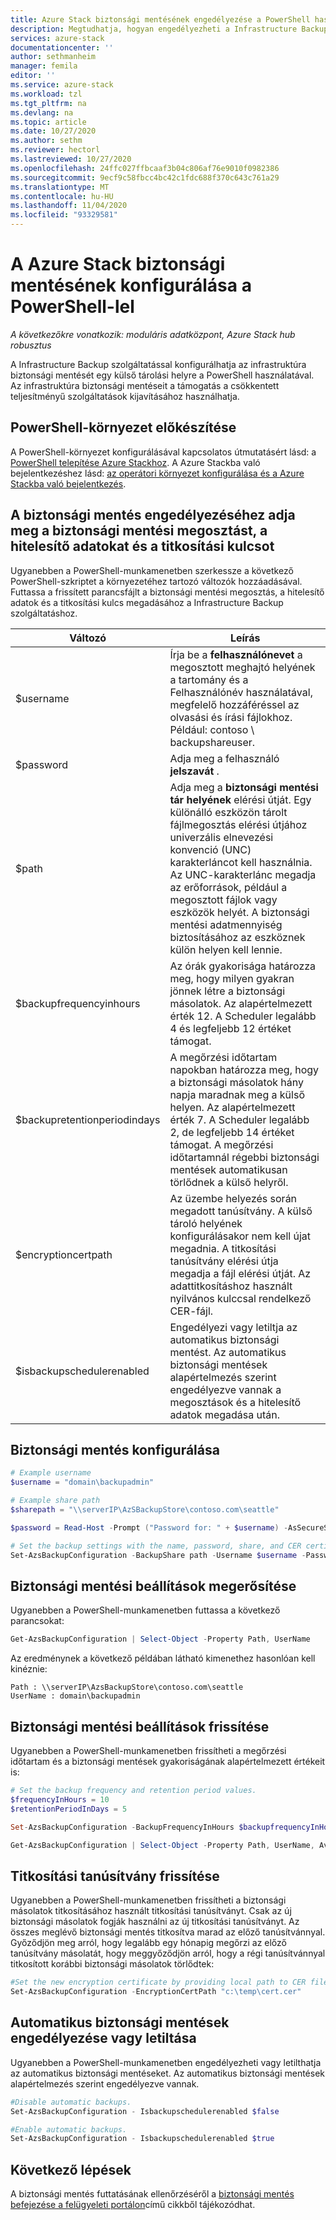 ```yaml
---
title: Azure Stack biztonsági mentésének engedélyezése a PowerShell használatával | Microsoft Docs
description: Megtudhatja, hogyan engedélyezheti a Infrastructure Backup szolgáltatást a PowerShell-lel, hogy a rendszer meghibásodás esetén visszaállítsa Azure Stack.
services: azure-stack
documentationcenter: ''
author: sethmanheim
manager: femila
editor: ''
ms.service: azure-stack
ms.workload: tzl
ms.tgt_pltfrm: na
ms.devlang: na
ms.topic: article
ms.date: 10/27/2020
ms.author: sethm
ms.reviewer: hectorl
ms.lastreviewed: 10/27/2020
ms.openlocfilehash: 24ffc027ffbcaaf3b04c806af76e9010f0982386
ms.sourcegitcommit: 9ecf9c58fbcc4bc42c1fdc688f370c643c761a29
ms.translationtype: MT
ms.contentlocale: hu-HU
ms.lasthandoff: 11/04/2020
ms.locfileid: "93329581"
---
```

# <a name="configure-backup-for-azure-stack-with-powershell"></a>A Azure Stack biztonsági mentésének konfigurálása a PowerShell-lel

*A következőkre vonatkozik: moduláris adatközpont, Azure Stack hub robusztus*

A Infrastructure Backup szolgáltatással konfigurálhatja az infrastruktúra biztonsági mentését egy külső tárolási helyre a PowerShell használatával. Az infrastruktúra biztonsági mentéseit a támogatás a csökkentett teljesítményű szolgáltatások kijavításához használhatja.

## <a name="prepare-powershell-environment"></a>PowerShell-környezet előkészítése

A PowerShell-környezet konfigurálásával kapcsolatos útmutatásért lásd: a [PowerShell telepítése Azure Stackhoz](../../operator/azure-stack-powershell-install.md). A Azure Stackba való bejelentkezéshez lásd: [az operátori környezet konfigurálása és a Azure Stackba való bejelentkezés](../../operator/azure-stack-powershell-configure-admin.md).

## <a name="provide-the-backup-share-credentials-and-encryption-key-to-enable-backup"></a>A biztonsági mentés engedélyezéséhez adja meg a biztonsági mentési megosztást, a hitelesítő adatokat és a titkosítási kulcsot

Ugyanebben a PowerShell-munkamenetben szerkessze a következő PowerShell-szkriptet a környezetéhez tartozó változók hozzáadásával. Futtassa a frissített parancsfájlt a biztonsági mentési megosztás, a hitelesítő adatok és a titkosítási kulcs megadásához a Infrastructure Backup szolgáltatáshoz.

|Változó  |Leírás  |
|---------|---------|
|$username     | Írja be a **felhasználónevet** a megosztott meghajtó helyének a tartomány és a Felhasználónév használatával, megfelelő hozzáféréssel az olvasási és írási fájlokhoz. Például: contoso \\ backupshareuser.        |
|$password     | Adja meg a felhasználó **jelszavát** .        |
|$path     | Adja meg a **biztonsági mentési tár helyének** elérési útját. Egy különálló eszközön tárolt fájlmegosztás elérési útjához univerzális elnevezési konvenció (UNC) karakterláncot kell használnia. Az UNC-karakterlánc megadja az erőforrások, például a megosztott fájlok vagy eszközök helyét. A biztonsági mentési adatmennyiség biztosításához az eszköznek külön helyen kell lennie.        |
|$backupfrequencyinhours     | Az órák gyakorisága határozza meg, hogy milyen gyakran jönnek létre a biztonsági másolatok. Az alapértelmezett érték 12. A Scheduler legalább 4 és legfeljebb 12 értéket támogat.        |
|$backupretentionperiodindays     | A megőrzési időtartam napokban határozza meg, hogy a biztonsági másolatok hány napja maradnak meg a külső helyen. Az alapértelmezett érték 7. A Scheduler legalább 2, de legfeljebb 14 értéket támogat. A megőrzési időtartamnál régebbi biztonsági mentések automatikusan törlődnek a külső helyről.        |
|$encryptioncertpath     | Az üzembe helyezés során megadott tanúsítvány. A külső tároló helyének konfigurálásakor nem kell újat megadnia. A titkosítási tanúsítvány elérési útja megadja a fájl elérési útját. Az adattitkosításhoz használt nyilvános kulccsal rendelkező CER-fájl.        |
|$isbackupschedulerenabled     | Engedélyezi vagy letiltja az automatikus biztonsági mentést. Az automatikus biztonsági mentések alapértelmezés szerint engedélyezve vannak a megosztások és a hitelesítő adatok megadása után.        |

## <a name="configure-backup"></a>Biztonsági mentés konfigurálása

```powershell
# Example username
$username = "domain\backupadmin"

# Example share path
$sharepath = "\\serverIP\AzSBackupStore\contoso.com\seattle"

$password = Read-Host -Prompt ("Password for: " + $username) -AsSecureString

# Set the backup settings with the name, password, share, and CER certificate file.
Set-AzsBackupConfiguration -BackupShare path -Username $username -Password $password
```

## <a name="confirm-backup-settings"></a>Biztonsági mentési beállítások megerősítése

Ugyanebben a PowerShell-munkamenetben futtassa a következő parancsokat:

```powershell
Get-AzsBackupConfiguration | Select-Object -Property Path, UserName
```

Az eredménynek a következő példában látható kimenethez hasonlóan kell kinéznie:

```shell
Path : \\serverIP\AzsBackupStore\contoso.com\seattle
UserName : domain\backupadmin
```

## <a name="update-backup-settings"></a>Biztonsági mentési beállítások frissítése

Ugyanebben a PowerShell-munkamenetben frissítheti a megőrzési időtartam és a biztonsági mentések gyakoriságának alapértelmezett értékeit is:

```powershell
# Set the backup frequency and retention period values.
$frequencyInHours = 10
$retentionPeriodInDays = 5

Set-AzsBackupConfiguration -BackupFrequencyInHours $backupfrequencyInHours -BackupRetentionPeriodInDays $backupretentionPeriodInDays

Get-AzsBackupConfiguration | Select-Object -Property Path, UserName, AvailableCapacity, BackupFrequencyInHours, BackupRetentionPeriodInDays
```

## <a name="update-encryption-certificate"></a>Titkosítási tanúsítvány frissítése

Ugyanebben a PowerShell-munkamenetben frissítheti a biztonsági másolatok titkosításához használt titkosítási tanúsítványt. Csak az új biztonsági másolatok fogják használni az új titkosítási tanúsítványt. Az összes meglévő biztonsági mentés titkosítva marad az előző tanúsítvánnyal. Győződjön meg arról, hogy legalább egy hónapig megőrzi az előző tanúsítvány másolatát, hogy meggyőződjön arról, hogy a régi tanúsítvánnyal titkosított korábbi biztonsági másolatok törlődtek:

```powershell
#Set the new encryption certificate by providing local path to CER file.
Set-AzsBackupConfiguration -EncryptionCertPath "c:\temp\cert.cer"
```

## <a name="enable-or-disable-automatic-backups"></a>Automatikus biztonsági mentések engedélyezése vagy letiltása

Ugyanebben a PowerShell-munkamenetben engedélyezheti vagy letilthatja az automatikus biztonsági mentéseket. Az automatikus biztonsági mentések alapértelmezés szerint engedélyezve vannak.

```powershell
#Disable automatic backups.
Set-AzsBackupConfiguration - Isbackupschedulerenabled $false

#Enable automatic backups.
Set-AzsBackupConfiguration - Isbackupschedulerenabled $true
```

## <a name="next-steps"></a>Következő lépések

A biztonsági mentés futtatásának ellenőrzéséről a [biztonsági mentés befejezése a felügyeleti portálon](../../operator/azure-stack-backup-back-up-azure-stack.md)című cikkből tájékozódhat.
